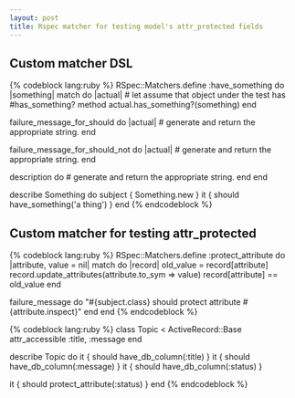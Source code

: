 ```yaml
---
layout: post
title: Rspec matcher for testing model's attr_protected fields
---
```


## Custom matcher DSL

<!-- more -->

{% codeblock lang:ruby %}
RSpec::Matchers.define :have_something do |something|
  match do |actual|
    # let assume that object under the test has #has_something? method
    actual.has_something?(something)
  end

  failure_message_for_should do |actual|
    # generate and return the appropriate string.
  end

  failure_message_for_should_not do |actual|
    # generate and return the appropriate string.
  end

  description do
    # generate and return the appropriate string.
  end
end

describe Something do
  subject { Something.new }
  it { should have_something('a thing') }
end
{% endcodeblock %}

## Custom matcher for testing attr_protected

{% codeblock lang:ruby %}
RSpec::Matchers.define :protect_attribute do |attribute, value = nil|
  match do |record|
    old_value = record[attribute]
    record.update_attributes(attribute.to_sym => value)
    record[attribute] == old_value
  end

  failure_message do
    "#{subject.class} should protect attribute #{attribute.inspect}"
  end
end
{% endcodeblock %}

{% codeblock lang:ruby %}
class Topic < ActiveRecord::Base
  attr_accessible :title, :message
end

describe Topic do
  it { should have_db_column(:title) }
  it { should have_db_column(:message) }
  it { should have_db_column(:status) }

  it { should protect_attribute(:status) }
end
{% endcodeblock %}
